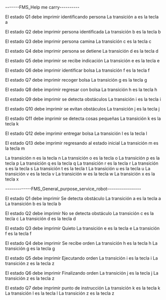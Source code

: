 -------FMS_Help me carry----------

El estado Q1 debe imprimir identificando persona
La transición a es la tecla a

El estado Q2 debe imprimir persona identificada
La transición b es la tecla b

El estado Q3 debe imprimir persona camina
La transición c es la tecla c

El estado Q4 debe imprimir persona se detiene
La transición d es la tecla d

El estado Q5 debe imprimir se recibe indicación
La transición  e es la tecla e

El estado Q6 debe imprimir identificar bolsa
La transición  f es la tecla f

El estado Q7 debe imprimir recoger bolsa
La transición  g es la tecla g

El estado Q8 debe imprimir regresar con bolsa
La transición  h es la tecla h
 
El estado Q9 debe imprimir se detecta obstáculos
La transición  i es la tecla i

El estado Q10 debe imprimir se evitan obstáculos
La transición  j es la tecla j

El estado Q11 debe imprimir se detecta cosas pequeñas
La transición  k es la tecla k

El estado Q12 debe imprimir entregar bolsa
La transición  l es la tecla l

El estado Q13 debe imprimir regresando al estado inicial
La transición m es la tecla m

La transición n es la tecla n
La transición o es la tecla o
La transición p es la tecla p
La transición q es la tecla q
La transición r es la tecla r
La transición s es la tecla s
La transición t es la tecla t
La transición u es la tecla u
La transición v es la tecla v
La transición w es la tecla w
La transición x es la tecla x

-------------FMS_General_purpose_service_robot-----------------

El estado Q1 debe imprimir Se detecta obstáculo
La transición a es la tecla a
La transición b es la tecla b

El estado Q2 debe imprimir No se detecta obstáculo
La transición c es la tecla c
La transición d es la tecla d

El estado Q3 debe imprimir Quieto
La transición e es la tecla e
La transición f es la tecla f

El estado Q4 debe imprimir Se recibe orden
La transición h es la tecla h
La transición g es la tecla g

El estado Q5 debe imprimir Ejecutando orden
La transición i es la tecla i
La transición z es la tecla z


El estado Q6 debe imprimir Finalizando orden
La transición j es la tecla j
La transición z es la tecla z


El estado Q7 debe imprimir punto de instrucción
La transición k es la tecla k
La transición l es la tecla l
La transición z es la tecla z
